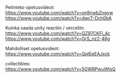 
Pelinteko opetusvideot:   
https://www.youtube.com/watch?v=on9nwbZngyw   
https://www.youtube.com/watch?v=dwcT-Dch0bA   


Kuinka saada unity reactiin / verceliin:   
https://www.youtube.com/watch?v=QZ97CKFi_4c   
https://www.youtube.com/watch?v=GrS_nz2-48g      
   
    
Mahdolliset opetusvideot:   
https://www.youtube.com/watch?v=QplEeEAJxck   


collectibles:   
https://www.youtube.com/watch?v=5GWRPwuWtsQ   
